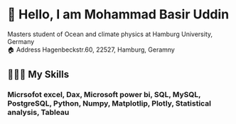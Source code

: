 # 👋 Hello, I am Mohammad Basir Uddin
Masters student of Ocean and climate physics at Hamburg University, Germany  
🏠 Address Hagenbeckstr.60, 22527, Hamburg, Geramny

## 👨🏽‍💻   My Skills
### Micrsofot excel, Dax, Microsoft power bi, SQL, MySQL, PostgreSQL, Python, Numpy, Matplotlip, Plotly, Statistical analysis, Tableau
